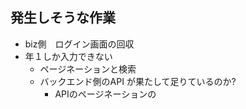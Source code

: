## 発生しそうな作業
- biz側　ログイン画面の回収
- 年１しか入力できない
	- ページネーションと検索 
	- バックエンド側のAPI が果たして足りているのか?
		- APIのページネーションの